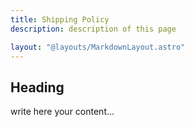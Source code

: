 ```yaml
---
title: Shipping Policy
description: description of this page

layout: "@layouts/MarkdownLayout.astro"
---
```


## Heading

write here your content...
